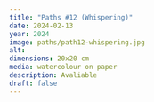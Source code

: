 ```yaml
---
title: "Paths #12 (Whispering)"
date: 2024-02-13
year: 2024
image: paths/path12-whispering.jpg
alt: 
dimensions: 20x20 cm
media: watercolour on paper
description: Avaliable
draft: false
---
```


